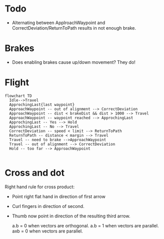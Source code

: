 # Todo

* Alternating between ApplroachWaypoint and CorrectDeviation/ReturnToPath results in not enough brake.

# Brakes

- Does enabling brakes cause up/down movement? They do!

# Flight

```mermaid
flowchart TD
  Idle-->Travel
  ApprochingLast{last waypoint}
  ApproachWaypoint -- out of alignment --> CorrectDeviation
  ApproachWaypoint -- dist < brakeDist && dist > 1000 --> Travel
  ApproachWaypoint -- waypoint reached --> ApprochingLast
  ApprochingLast -- Yes --> Hold
  ApprochingLast -- No --> Travel
  CorrectDeviation -- speed < limit --> ReturnToPath
  ReturnToPath -- distance < margin --> Travel
  Travel -- need to brake -->ApproachWaypoint
  Travel -- out of alignment --> CorrectDeviation
  Hold -- too far --> ApproachWaypoint
 
```

# Cross and dot

Right hand rule for cross product:

* Point right flat hand in direction of first arrow
* Curl fingers in direction of second.
* Thumb now point in direction of the resulting third arrow.

  a.b = 0 when vectors are orthogonal.
  a.b = 1 when vectors are parallel.
  axb = 0 when vectors are parallel.